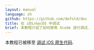 ```yaml
---
layout: manual
language: zh
github: https://github.com/defold/doc
title: 在 iOS/macOS 中调试
brief: 本教程介绍了如何使用 Xcode 进行调试.
---
```


本教程已被移至 [调试 iOS 原生代码](/zh/manuals/debugging-native-code-ios).